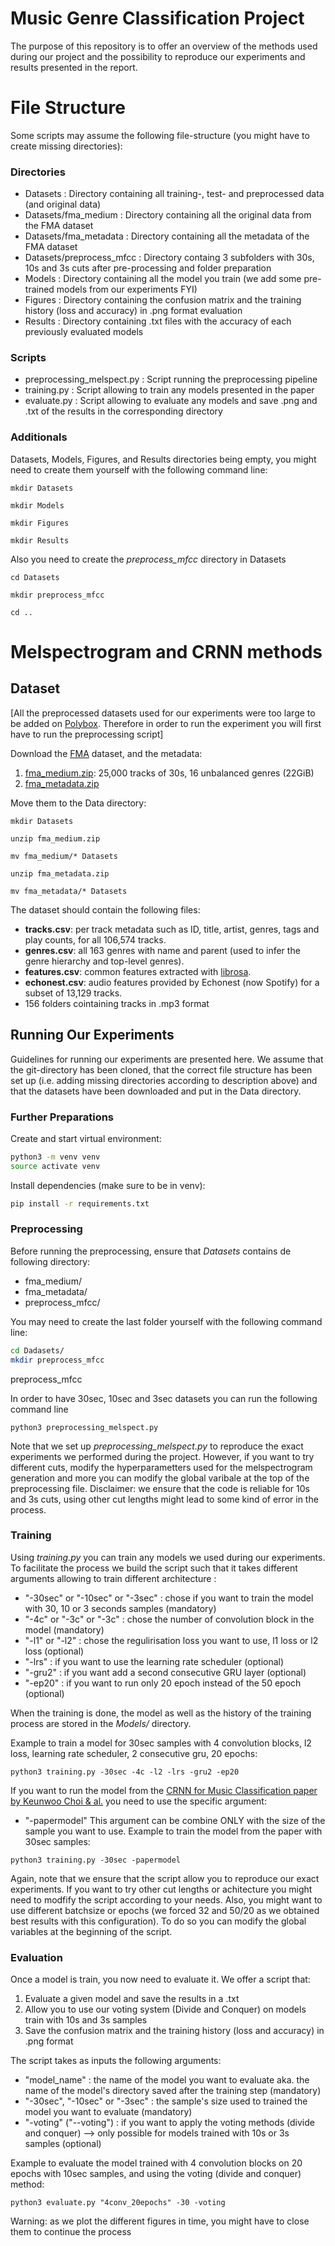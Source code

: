 # Music Genre Classification Project
The purpose of this repository is to offer an overview of the methods used during our project and the possibility to reproduce our experiments and results presented in the report.

# File Structure
Some scripts may assume the following file-structure (you might have to create missing directories):

### Directories
- Datasets : Directory containing all training-, test- and preprocessed data (and original data)
- Datasets/fma_medium : Directory containing all the original data from the FMA dataset
- Datasets/fma_metadata : Directory containing all the metadata of the FMA dataset
- Datasets/preprocess_mfcc : Directory containg 3 subfolders with 30s, 10s and 3s cuts after pre-processing and folder preparation
- Models : Directory containing all the model you train (we add some pre-trained models from our experiments FYI)
- Figures : Directory containing the confusion matrix and the training history (loss and accuracy) in .png format evaluation
- Results : Directory containing .txt files with the accuracy of each previously evaluated models

### Scripts
- preprocessing_melspect.py : Script running the preprocessing pipeline
- training.py : Script allowing to train any models presented in the paper
- evaluate.py : Script allowing to evaluate any models and save .png and .txt of the results in the corresponding directory

### Additionals
Datasets, Models, Figures, and Results directories being empty, you might need to create them yourself with the following command line:
```
mkdir Datasets

mkdir Models

mkdir Figures

mkdir Results
```

Also you need to create the *preprocess_mfcc* directory in Datasets
```
cd Datasets

mkdir preprocess_mfcc

cd ..
```

# Melspectrogram and CRNN methods
## Dataset

[All the preprocessed datasets used for our experiments were too large to be added on [Polybox](https://polybox.ethz.ch/). Therefore in order to run the experiment you will first have to run the preprocessing script]

Download the [FMA](https://github.com/mdeff/fma) dataset, and the metadata:

1. [fma_medium.zip](https://os.unil.cloud.switch.ch/fma/fma_medium.zip): 25,000 tracks of 30s, 16 unbalanced genres (22GiB)
2. [fma_metadata.zip](https://os.unil.cloud.switch.ch/fma/fma_metadata.zip)

Move them to the Data directory:
```
mkdir Datasets

unzip fma_medium.zip

mv fma_medium/* Datasets

unzip fma_metadata.zip

mv fma_metadata/* Datasets
```
The dataset should contain the following files:
- **tracks.csv**: per track metadata such as ID, title, artist, genres, tags and play counts, for all 106,574 tracks.
- **genres.csv**: all 163 genres with name and parent (used to infer the genre hierarchy and top-level genres).
- **features.csv**: common features extracted with [librosa](https://librosa.org/doc/latest/index.html).
- **echonest.csv**: audio features provided by Echonest (now Spotify) for a subset of 13,129 tracks.
- 156 folders cointaining tracks in .mp3 format

## Running Our Experiments

Guidelines for running our experiments are presented here. We assume that the git-directory has been cloned, that the correct file structure has been set up (i.e. adding missing directories according to description above) and that the datasets have been downloaded and put in the Data directory.

### Further Preparations

Create and start virtual environment:
```bash
python3 -m venv venv
source activate venv
```
Install dependencies (make sure to be in venv):
```bash
pip install -r requirements.txt
```

### Preprocessing

Before running the preprocessing, ensure that *Datasets* contains de following directory:
- fma_medium/
- fma_metadata/
- preprocess_mfcc/

You may need to create the last folder yourself with the following command line:
```bash
cd Dadasets/
mkdir preprocess_mfcc
```
preprocess_mfcc

In order to have 30sec, 10sec and 3sec datasets you can run the following command line
```
python3 preprocessing_melspect.py
```

Note that we set up *preprocessing_melspect.py* to reproduce the exact experiments we performed during the project. However, if you want to try different cuts, modify the hyperparametters used for the melspectrogram generation and more you can modify the global varibale at the top of the preprocessing file.
Disclaimer: we ensure that the code is reliable for 10s and 3s cuts, using other cut lengths might lead to some kind of error in the process. 

### Training
Using *training.py* you can train any models we used during our experiments. To facilitate the process we build the script such that it takes different arguments allowing to train different architecture :

- "-30sec" or "-10sec" or "-3sec" : chose if you want to train the model with 30, 10 or 3 seconds samples (mandatory)
- "-4c" or "-3c" or "-3c" : chose the number of convolution block in the model (mandatory)
- "-l1" or "-l2" : chose the regulirisation loss you want to use, l1 loss or l2 loss (optional)
- "-lrs" : if you want to use the learning rate scheduler (optional)
- "-gru2" : if you want add a second consecutive GRU layer (optional)
- "-ep20" : if you want to run only 20 epoch instead of the 50 epoch (optional)

When the training is done, the model as well as the history of the training process are stored in the *Models/* directory.


Example to train a model for 30sec samples with 4 convolution blocks, l2 loss, learning rate scheduler, 2 consecutive gru, 20 epochs: 
```
python3 training.py -30sec -4c -l2 -lrs -gru2 -ep20
```

If you want to run the model from the [CRNN for Music Classification paper by Keunwoo Choi & al.](https://scholar.google.co.kr/citations?view_op=view_citation&hl=en&user=ZrqdSu4AAAAJ&sortby=pubdate&citation_for_view=ZrqdSu4AAAAJ:ULOm3_A8WrAC) you need to use the specific argument:
- "-papermodel"
This argument can be combine ONLY with the size of the sample you want to use.
Example to train the model from the paper with 30sec samples:

```
python3 training.py -30sec -papermodel
```

Again, note that we ensure that the script allow you to reproduce our exact experiments. If you want to try other cut lengths or achitecture you might need to modfify the script according to your needs. Also, you might want to use different batchsize or epochs (we forced 32 and 50/20 as we obtained best results with this configuration). To do so you can modify the global variables at the beginning of the script.

### Evaluation
Once a model is train, you now need to evaluate it. We offer a script that:

1. Evaluate a given model and save the results in a .txt
2. Allow you to use our voting system (Divide and Conquer) on models train with 10s and 3s samples
3. Save the confusion matrix and the training history (loss and accuracy) in .png format

The script takes as inputs the following arguments:

- "model_name" : the name of the model you want to evaluate aka. the name of the model's directory saved after the training step (mandatory)
- "-30sec", "-10sec" or "-3sec" : the sample's size used to trained the model you want to evaluate (mandatory)
- "-voting" ("--voting") : if you want to apply the voting methods (divide and conquer) --> only possible for models trained with 10s or 3s samples (optional)


Example to evaluate the model trained with 4 convolution blocks on 20 epochs with 10sec samples, and using the voting (divide and conquer) method:

```
python3 evaluate.py "4conv_20epochs" -30 -voting
```

Warning: as we plot the different figures in time, you might have to close them to continue the process

